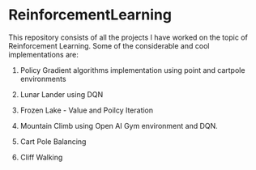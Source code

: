 # ReinforcementLearning

This repository consists of all the projects I have worked on the topic of Reinforcement Learning.
Some of the considerable and cool implementations are:

1. Policy Gradient algorithms implementation using point and cartpole environments

2. Lunar Lander using DQN

3. Frozen Lake - Value and Poilcy Iteration

4. Mountain Climb using Open AI Gym environment and DQN.

5. Cart Pole Balancing

6. Cliff Walking


